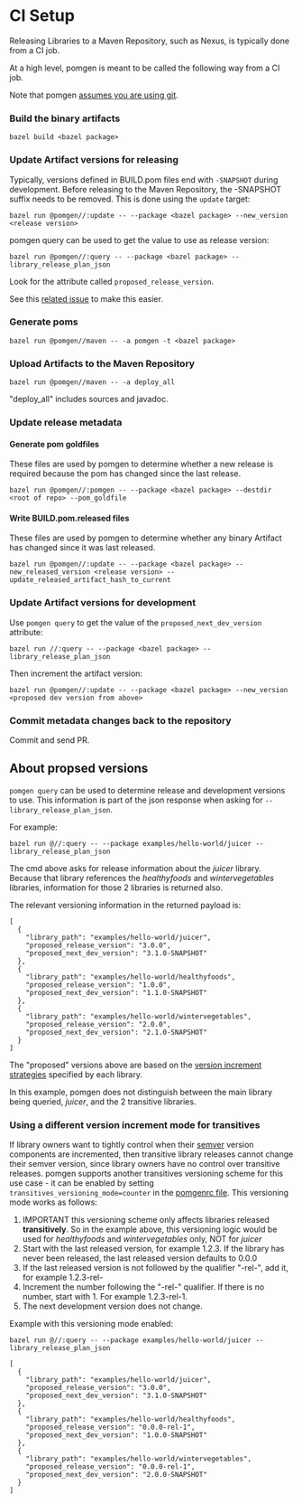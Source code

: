 # CI Setup

Releasing Libraries to a Maven Repository, such as Nexus, is typically done from a CI job.

At a high level, pomgen is meant to be called the following way from a CI job.

Note that pomgen [assumes you are using git](https://github.com/salesforce/pomgen/issues/30).

### Build the binary artifacts

```
bazel build <bazel package>
```

### Update Artifact versions for releasing

Typically, versions defined in BUILD.pom files end with `-SNAPSHOT` during development. Before releasing to the Maven Repository, the -SNAPSHOT suffix needs to be removed. This is done using the `update` target:

```
bazel run @pomgen//:update -- --package <bazel package> --new_version <release version>
```

pomgen query can be used to get the value to use as release version:

```
bazel run @pomgen//:query -- --package <bazel package> --library_release_plan_json
```

Look for the attribute called `proposed_release_version`.

See this [related issue](https://github.com/salesforce/pomgen/issues/29) to make this easier.

### Generate poms

```
bazel run @pomgen//maven -- -a pomgen -t <bazel package>
```

### Upload Artifacts to the Maven Repository

```
bazel run @pomgen//maven -- -a deploy_all
```

"deploy_all" includes sources and javadoc.

### Update release metadata

#### Generate pom goldfiles

These files are used by pomgen to determine whether a new release is required because the pom has changed since the last release.

```
bazel run @pomgen//:pomgen -- --package <bazel package> --destdir <root of repo> --pom_goldfile
```

#### Write BUILD.pom.released files

These files are used by pomgen to determine whether any binary Artifact has changed since it was last released.

```
bazel run @pomgen//:update -- --package <bazel package> --new_released_version <release version> --update_released_artifact_hash_to_current
```

### Update Artifact versions for development

Use `pomgen query` to get the value of the `proposed_next_dev_version` attribute:

```
bazel run //:query -- --package <bazel package> --library_release_plan_json
```

Then increment the artifact version:
```
bazel run @pomgen//:update -- --package <bazel package> --new_version <proposed dev version from above>
```

### Commit metadata changes back to the repository

Commit and send PR.


## About propsed versions

`pomgen query` can be used to determine release and development versions to use. This information is part of the json response when asking for `--library_release_plan_json`.

For example:

```
bazel run @//:query -- --package examples/hello-world/juicer --library_release_plan_json
```

The cmd above asks for release information about the *juicer* library. Because that library references the *healthyfoods* and *wintervegetables* libraries, information for those 2 libraries is returned also.

The relevant versioning information in the returned payload is:

```
[
  {
    "library_path": "examples/hello-world/juicer",
    "proposed_release_version": "3.0.0",
    "proposed_next_dev_version": "3.1.0-SNAPSHOT"
  },
  {
    "library_path": "examples/hello-world/healthyfoods",
    "proposed_release_version": "1.0.0",
    "proposed_next_dev_version": "1.1.0-SNAPSHOT"
  },
  {
    "library_path": "examples/hello-world/wintervegetables",
    "proposed_release_version": "2.0.0",
    "proposed_next_dev_version": "2.1.0-SNAPSHOT"
  }
]
```

The "proposed" versions above are based on the [version increment strategies](mdfiles.md#maven_artifact_updateversion_increment_strategy) specified by each library.

In this example, pomgen does not distinguish between the main library being queried, *juicer*, and the 2 transitive libraries.

### Using a different version increment mode for transitives

If library owners want to tightly control when their [semver](https://semver.org) version components are incremented, then transitive library releases cannot change their semver version, since library owners have no control over transitive releases. pomgen supports another transitives versioning scheme for this use case - it can be enabled by setting `transitives_versioning_mode=counter` in the [pomgenrc file](../README.md#configuration). This versioning mode works as follows:

1. IMPORTANT this versioning scheme only affects libraries released **transitively**. So in the example above, this versioning logic would be used for *healthyfoods* and *wintervegetables* only, NOT for *juicer*
1. Start with the last released version, for example 1.2.3. If the library has never been released, the last released version defaults to 0.0.0
1. If the last released version is not followed by the qualifier "-rel-", add it, for example 1.2.3-rel-
1. Increment the number following the "-rel-" qualifier.  If there is no number, start with 1. For example 1.2.3-rel-1.
1. The next development version does not change.

Example with this versioning mode enabled:

```
bazel run @//:query -- --package examples/hello-world/juicer --library_release_plan_json
```

```
[
  {
    "library_path": "examples/hello-world/juicer",
    "proposed_release_version": "3.0.0",
    "proposed_next_dev_version": "3.1.0-SNAPSHOT"
  },
  {
    "library_path": "examples/hello-world/healthyfoods",
    "proposed_release_version": "0.0.0-rel-1",
    "proposed_next_dev_version": "1.0.0-SNAPSHOT"
  },
  {
    "library_path": "examples/hello-world/wintervegetables",
    "proposed_release_version": "0.0.0-rel-1",
    "proposed_next_dev_version": "2.0.0-SNAPSHOT"
  }
]
```
